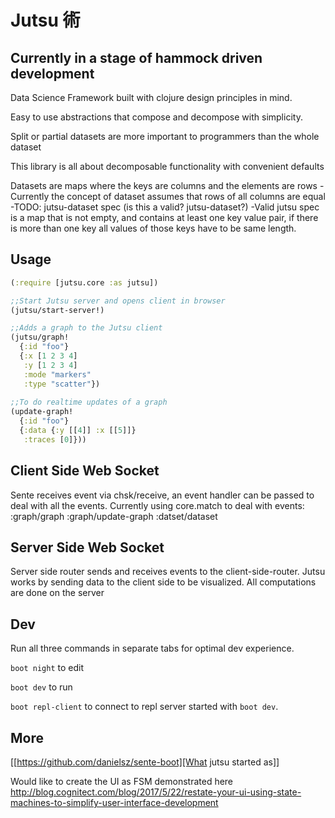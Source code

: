 # Jutsu 術

## Currently in a stage of hammock driven development

Data Science Framework built with clojure design principles in mind.

Easy to use abstractions that compose and decompose with simplicity.

Split or partial datasets are more important to programmers than the whole dataset

This library is all about decomposable functionality with convenient defaults

Datasets are maps where the keys are columns and the elements are rows
-Currently the concept of dataset assumes that rows of all columns are equal
-TODO: jutsu-dataset spec (is this a valid? jutsu-dataset?)
-Valid jutsu spec is a map that is not empty, and contains at least one key value pair, if there is more than one key all values of those keys have to be same length.
## Usage

```clojure
(:require [jutsu.core :as jutsu])

;;Start Jutsu server and opens client in browser
(jutsu/start-server!)

;;Adds a graph to the Jutsu client
(jutsu/graph!
  {:id "foo"}
  {:x [1 2 3 4]
   :y [1 2 3 4]
   :mode "markers"
   :type "scatter"})
   
;;To do realtime updates of a graph
(update-graph!  
  {:id "foo"}
  {:data {:y [[4]] :x [[5]]} 
   :traces [0]}))
```

##

## Client Side Web Socket
Sente receives event via chsk/receive, an event handler can be passed to deal with all the events.
Currently using core.match to deal with events:
:graph/graph
:graph/update-graph
:datset/dataset

## Server Side Web Socket
Server side router sends and receives events to the client-side-router. 
Jutsu works by sending data to the client side to be visualized.
All computations are done on the server

## Dev

Run all three commands in separate tabs for optimal dev experience.

`boot night` to edit

`boot dev` to run

`boot repl-client` to connect to repl server started with `boot dev`.

## More
[[https://github.com/danielsz/sente-boot][What jutsu started as]]

Would like to create the UI as FSM demonstrated here
http://blog.cognitect.com/blog/2017/5/22/restate-your-ui-using-state-machines-to-simplify-user-interface-development